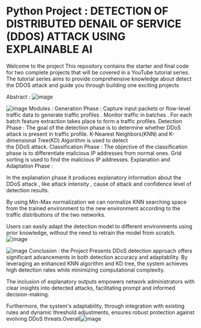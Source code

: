 # Python Project : DETECTION OF DISTRIBUTED DENAIL OF SERVICE (DDOS) ATTACK USING EXPLAINABLE AI 
Welcome to the project  This repository contains the starter and final code for two complete projects that will be covered in a YouTube tutorial series. The tutorial series aims to provide comprehensive knowledge about detect the DDOS attack and guide you through building one exciting projects

Abstract :
![image](https://github.com/rrenukadevi/IT/assets/145702996/ad275c6a-5e5b-4166-b627-4aaa192d1dfb)

![image](https://github.com/rrenukadevi/IT/assets/145702996/3cb956ac-91e6-4c8d-93c6-1a1ff5724c01)
Modules :
Generation Phase :
   Capture  input packets or flow-level traffic data to generate traffic profiles .
   Monitor traffic in batches .
   For each batch feature extraction takes place to form a traffic profiles.
Detection Phase :
   The goal of the detection phase is to determine whether DDoS attack is present in traffic 
     profile. 
    K-Nearest Neighbors(KNN) and K-dimensional Tree(KD) Algorithm is used to detect    
      the DDoS attack.
Classification Phase : 
   The objective of the classification phase is to differentiate malicious IP addresses from normal ones.
    Grid sorting is used to find the malicious IP addresses.
Explanation and Adaptation Phase : 

  In the explanation phase it produces explanatory information about the DDoS attack , like attack intensity , cause of attack and confidence level of  detection results.

By using Min-Max normalization we can normalize KNN searching space from the trained environment to the new environment according to the traffic distributions of the two networks.

 Users can easily adapt the detection model to different environments using prior knowledge, without the need to retrain the model from scratch.
![image](https://github.com/rrenukadevi/IT/assets/145702996/6df071c3-6b68-4abe-a4e0-b6c698dcd03f)


![image](https://github.com/rrenukadevi/IT/assets/145702996/58baea4b-4d20-470f-b23f-395b71c225f9)
Conclusion :
the Project Presents DDoS detection approach offers significant advancements in both detection accuracy and adaptability. By leveraging an enhanced KNN algorithm and KD tree, the system achieves high detection rates while minimizing computational complexity.
 
The inclusion of explanatory outputs empowers network administrators with clear insights into detected attacks, facilitating prompt and informed decision-making.

Furthermore, the system's adaptability, through integration with existing rules and dynamic threshold adjustments, ensures robust protection against evolving DDoS threats.Overall![image](https://github.com/rrenukadevi/IT/assets/145702996/b50f1225-4c98-4973-b97e-d4456c3cbc07)



